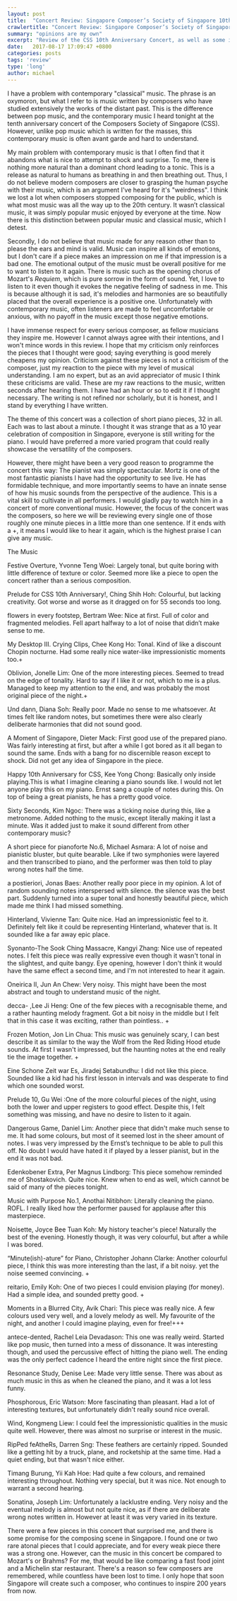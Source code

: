 ```yaml
---
layout: post
title:  "Concert Review: Singapore Composer’s Society of Singapore 10th Anniversary Concert featuring Moritz Ernst"
crawlertitle: "Concert Review: Singapore Composer’s Society of Singapore 10th Anniversary Concert featuring Moritz Ernst"
summary: "opinions are my own"
excerpt: "Review of the CSS 10th Anniversary Concert, as well as some ideas on the direction of contemporary music."
date:   2017-08-17 17:09:47 +0800
categories: posts
tags: 'review'
type: 'long'
author: michael
---
```

I have a problem with contemporary "classical" music. The phrase is an oxymoron, but what I refer to is music written by composers who have studied extensively the works of the distant past. This is the difference between pop music, and the contemporary music I heard tonight at the tenth anniversary concert of the Composers Society of Singapore (CSS). However, unlike pop music which is written for the masses, this contemporary music is often avant garde and hard to understand.

My main problem with contemporary music is that I often find that it abandons what is nice to attempt to shock and surprise. To me, there is nothing more natural than a dominant chord leading to a tonic. This is a release as natural to humans as breathing in and then breathing out. Thus, I do not believe modern composers are closer to grasping the human psyche with their music, which is an argument I've heard for it's "weirdness". I think we lost a lot when composers stopped composing for the public, which is what most music was all the way up to the 20th century. It wasn’t classical music, it was simply popular music enjoyed by everyone at the time. Now there is this distinction between popular music and classical music, which I detest.

Secondly, I do not believe that music made for any reason other than to please the ears and mind is valid. Music can inspire all kinds of emotions, but I don't care if a piece makes an impression on me if that impression is a bad one. The emotional output of the music must be overall positive for me to want to listen to it again. There is music such as the opening chorus of Mozart's <i>Requiem</i>, which is pure sorrow in the form of sound. Yet, I love to listen to it even though it evokes the negative feeling of sadness in me. This is because although it is sad, it's melodies and harmonies are so beautifully placed that the overall experience is a positive one. Unfortunately with contemporary music, often listeners are made to feel uncomfortable or anxious, with no payoff in the music except those negative emotions.

I have immense respect for every serious composer, as fellow musicians they inspire me. However I cannot always agree with their intentions, and I won't mince words in this review. I hope that my criticism only reinforces the pieces that I thought were good; saying everything is good merely cheapens my opinion. Criticism against these pieces is not a criticism of the composer, just my reaction to the piece with my level of musical understanding. I am no expert, but as an avid appreciator of music I think these criticisms are valid. These are my raw reactions to the music, written seconds after hearing them. I have had an hour or so to edit it if I thought necessary. The writing is not refined nor scholarly, but it is honest, and I stand by everything I have written.

The theme of this concert was a collection of short piano pieces, 32 in all. Each was to last about a minute. I thought it was strange that as a 10 year celebration of composition in Singapore, everyone is still writing for the piano. I would have preferred a more varied program that could really showcase the versatility of the composers.

However, there might have been a very good reason to programme the concert this way: The pianist was simply spectacular. Mortz is one of the most fantastic pianists I have had the opportunity to see live. He has formidable technique, and more importantly seems to have an innate sense of how his music sounds from the perspective of the audience. This is a vital skill to cultivate in all performers. I would gladly pay to watch him in a concert of more conventional music. However, the focus of the concert was the composers, so here we will be reviewing every single one of those roughly one minute pieces in a little more than one sentence. If it ends with a +, it means I would like to hear it again, which is the highest praise I can give any music.

<div class="header">The Music</div>

Festive Overture, Yvonne Teng Woei: Largely tonal, but quite boring with little difference of texture or color. Seemed more like a piece to open the concert rather than a serious composition. 


Prelude for CSS 10th Anniversary!, Ching Shih Hoh: Colourful, but lacking creativity. Got worse and worse as it dragged on for 55 seconds too long.


flowers in every footstep, Bertram Wee: Nice at first. Full of color and fragmented melodies. Fell apart halfway to a lot of noise that didn’t make sense to me.


My Desktop III. Crying Clips, Chee Kong Ho: Tonal. Kind of like a discount Chopin nocturne. Had some really nice water-like impressionistic moments too.+


Oblivion, Jonelle Lim: One of the more interesting pieces. Seemed to tread on the edge of tonality. Hard to say if I like it or not, which to me is a plus. Managed to keep my attention to the end, and was probably the most original piece of the night.+


Und dann, Diana Soh: Really poor. Made no sense to me whatsoever. At times felt like random notes, but sometimes there were also clearly deliberate harmonies that did not sound good.


A Moment of Singapore, Dieter Mack: First good use of the prepared piano. Was fairly interesting at first, but after a while I got bored as it all began to sound the same. Ends with a bang for  no discernible reason except to shock. Did not get any idea of Singapore in the piece.


Happy 10th Anniversary for CSS, Kee Yong Chong: Basically only inside playing.This is what I imagine cleaning a piano sounds like. I would not let anyone play this on my piano. Ernst sang a couple of notes during this. On top of being a great pianists, he has a pretty good voice.


Sixty Seconds, Kim Ngoc: There was a ticking noise during this, like a metronome. Added nothing to the music, except literally making it last a minute. Was it added just to make it sound different from other contemporary music?


A short piece for pianoforte No.6, Michael Asmara: A lot of noise and pianistic bluster, but quite bearable. Like if two symphonies were layered and then transcribed to piano, and the performer was then told to play wrong notes half the time.


a postieriori, Jonas Baes: Another really poor piece in my opinion. A lot of random sounding notes interspersed with silence. the silence was the best part. Suddenly turned into a super tonal and honestly beautiful piece, which made me think I had missed something.


Hinterland, Vivienne Tan: Quite nice. Had an impressionistic feel to it. Definitely felt like it could be representing Hinterland, whatever that is. It sounded like a far away epic place.


Syonanto-The Sook Ching Massacre, Kangyi Zhang: Nice use of repeated notes. I felt this piece was really expressive even though it wasn't tonal in the slightest, and quite bangy. Eye opening, however I don't think it would have the same effect a second time, and I'm not interested to hear it again.


Oneirica II, Jun An Chew: Very noisy. This might have been the most abstract and tough to understand music of the night.

decca- ,Lee Ji Heng: One of the few pieces with a recognisable theme, and a rather haunting melody fragment. Got a bit noisy in the middle but I felt that in this case it was exciting, rather than pointless.. +


Frozen Motion, Jon Lin Chua: This music was genuinely scary, I can best describe it as similar to the way the Wolf from the Red Riding Hood etude sounds. At first I wasn't impressed, but the haunting notes at the end really tie the image together. +


Eine Schone Zeit war Es, Jiradej Setabundhu: I did not like this piece. Sounded like a kid had his first lesson in intervals and was desperate to find which one sounded worst.


Prelude 10, Gu Wei :One of the more colourful pieces of the night, using both the lower and upper registers to good effect. Despite this, I felt something was missing, and have no desire to listen to it again.


Dangerous Game, Daniel Lim: Another piece that didn't make much sense to me. It had some colours, but most of it seemed lost in the sheer amount of notes. I was very impressed by the Ernst’s technique to be able to pull this off. No doubt I would have hated it if played by a lesser pianist, but in the end it was not bad.


Edenkobener Extra, Per Magnus Lindborg: This piece somehow reminded me of Shostakovich. Quite nice. Knew when to end as well, which cannot be said of many of the pieces tonight.


Music with Purpose No.1, Anothai Nitibhon: Literally cleaning the piano. ROFL. I really liked how the performer paused for applause after this masterpiece.


Noisette, Joyce Bee Tuan Koh: My history teacher's piece! Naturally the best of the evening. Honestly though, it was very colourful, but after a while I was bored.


“Minute(ish)-ature” for Piano, Christopher Johann Clarke: Another colourful piece, I think this was more interesting than the last, if a bit noisy. yet the noise seemed convincing. +


reitario, Emily Koh: One of two pieces I could envision playing (for money). Had a simple idea, and sounded pretty good. +


Moments in a Blurred City, Avik Chari: This piece was really nice. A few colours used very well, and a lovely melody as well. My favourite of the night, and another I could imagine playing, even for free!+++


antece-dented, Rachel Leia Devadason: This one was really weird. Started like pop music, then turned into a mess of dissonance. It was interesting though, and used the percussive effect of hitting the piano well. The ending was the only perfect cadence I heard the entire night since the first piece.


Resonance Study, Denise Lee: Made very little sense. There was about as much music in this as when he cleaned the piano, and it was a lot less funny.


Phosphorous, Eric Watson: More fascinating than pleasant. Had a lot of interesting textures, but unfortunately didn't really sound nice overall.


Wind, Kongmeng Liew: I could feel the impressionistic qualities in the music quite well. However, there was almost no surprise or interest in the music. 


RipPed feAtheRs, Darren Sng: These feathers are certainly ripped. Sounded like a getting hit by a truck, plane, and rocketship at the same time. Had a quiet ending, but that wasn't nice either.


Timang Burung, Yii Kah Hoe: Had quite a few colours, and remained interesting throughout. Nothing very special, but it was nice. Not enough to warrant a second hearing.


Sonatina, Joseph Lim: Unfortunately a lacklustre ending. Very noisy and the eventual melody is almost but not quite nice, as if there are deliberate wrong notes written in. However at least it was very varied in its texture.


There were a few pieces in this concert that surprised me, and there is some promise for the composing scene in Singapore. I found one or two rare atonal pieces that I could appreciate, and for every weak piece there was a strong one. However, can the music in this concert be compared to Mozart's or Brahms? For me, that would be like comparing a fast food joint and a Michelin star restaurant. There's a reason so few composers are remembered, while countless have been lost to time. I only hope that soon Singapore will create such a composer, who continues to inspire 200 years from now.
